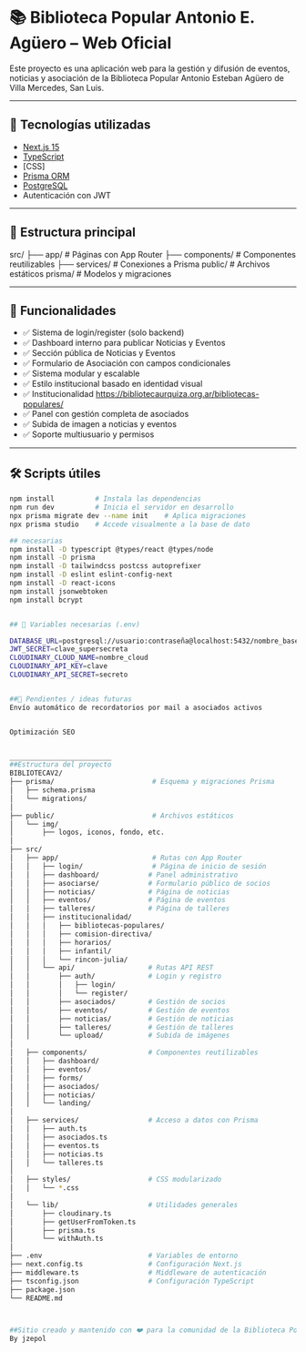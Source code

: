 # 📚 Biblioteca Popular Antonio E. Agüero – Web Oficial

Este proyecto es una aplicación web para la gestión y difusión de eventos, noticias y asociación de la Biblioteca Popular Antonio Esteban Agüero de Villa Mercedes, San Luis.

---

## 🚀 Tecnologías utilizadas

- [Next.js 15](https://nextjs.org/)
- [TypeScript](https://www.typescriptlang.org/)
- [CSS]
- [Prisma ORM](https://www.prisma.io/)
- [PostgreSQL](https://www.postgresql.org/)
- Autenticación con JWT

---

## 📁 Estructura principal

src/ ├── app/ # Páginas con App Router ├── components/ # Componentes reutilizables ├── services/ # Conexiones a Prisma public/ # Archivos estáticos prisma/ # Modelos y migraciones


---

## 🧠 Funcionalidades

- ✅ Sistema de login/register (solo backend)
- ✅ Dashboard interno para publicar Noticias y Eventos
- ✅ Sección pública de Noticias y Eventos
- ✅ Formulario de Asociación con campos condicionales
- ✅ Sistema modular y escalable
- ✅ Estilo institucional basado en identidad visual
- ✅ Institucionalidad https://bibliotecaurquiza.org.ar/bibliotecas-populares/ 
- ✅ Panel con gestión completa de asociados
- ✅ Subida de imagen a noticias y eventos
- ✅ Soporte multiusuario y permisos
---

## 🛠️ Scripts útiles

```bash
npm install          # Instala las dependencias
npm run dev          # Inicia el servidor en desarrollo
npx prisma migrate dev --name init    # Aplica migraciones
npx prisma studio    # Accede visualmente a la base de dato

## necesarias
npm install -D typescript @types/react @types/node
npm install -D prisma
npm install -D tailwindcss postcss autoprefixer
npm install -D eslint eslint-config-next
npm install -D react-icons
npm install jsonwebtoken
npm install bcrypt


## 🔐 Variables necesarias (.env)

DATABASE_URL=postgresql://usuario:contraseña@localhost:5432/nombre_basedatos
JWT_SECRET=clave_supersecreta
CLOUDINARY_CLOUD_NAME=nombre_cloud
CLOUDINARY_API_KEY=clave
CLOUDINARY_API_SECRET=secreto


##📝 Pendientes / ideas futuras
Envío automático de recordatorios por mail a asociados activos


Optimización SEO


_________________________
##Estructura del proyecto
BIBLIOTECAV2/
├── prisma/                        # Esquema y migraciones Prisma
│   ├── schema.prisma
│   └── migrations/
│
├── public/                        # Archivos estáticos
│   └── img/
│       ├── logos, iconos, fondo, etc.
│
├── src/
│   ├── app/                       # Rutas con App Router
│   │   ├── login/                 # Página de inicio de sesión
│   │   ├── dashboard/            # Panel administrativo
│   │   ├── asociarse/            # Formulario público de socios
│   │   ├── noticias/             # Página de noticias
│   │   ├── eventos/              # Página de eventos
│   │   ├── talleres/             # Página de talleres
│   │   ├── institucionalidad/
│   │   │   ├── bibliotecas-populares/
│   │   │   ├── comision-directiva/
│   │   │   ├── horarios/
│   │   │   ├── infantil/
│   │   │   └── rincon-julia/
│   │   └── api/                  # Rutas API REST
│   │       ├── auth/             # Login y registro
│   │       │   ├── login/
│   │       │   └── register/
│   │       ├── asociados/        # Gestión de socios
│   │       ├── eventos/          # Gestión de eventos
│   │       ├── noticias/         # Gestión de noticias
│   │       ├── talleres/         # Gestión de talleres
│   │       └── upload/           # Subida de imágenes
│
│   ├── components/               # Componentes reutilizables
│   │   ├── dashboard/
│   │   ├── eventos/
│   │   ├── forms/
│   │   ├── asociados/
│   │   ├── noticias/
│   │   └── landing/
│
│   ├── services/                 # Acceso a datos con Prisma
│   │   ├── auth.ts
│   │   ├── asociados.ts
│   │   ├── eventos.ts
│   │   ├── noticias.ts
│   │   └── talleres.ts
│
│   ├── styles/                   # CSS modularizado
│   │   └── *.css
│
│   └── lib/                      # Utilidades generales
│       ├── cloudinary.ts
│       ├── getUserFromToken.ts
│       ├── prisma.ts
│       └── withAuth.ts
│
├── .env                          # Variables de entorno
├── next.config.ts                # Configuración Next.js
├── middleware.ts                 # Middleware de autenticación
├── tsconfig.json                 # Configuración TypeScript
├── package.json
└── README.md



##Sitio creado y mantenido con ❤️ para la comunidad de la Biblioteca Popular Antonio Esteban Agüero. 
By jzepol